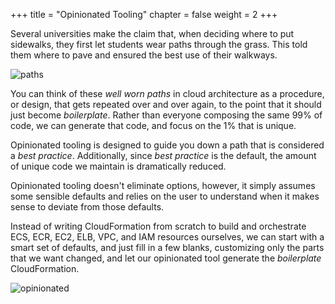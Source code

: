 +++
title = "Opinionated Tooling"
chapter = false
weight = 2
+++

Several universities make the claim that, when deciding where to put sidewalks, they first let students
wear paths through the grass. This told them where to pave and ensured the best use of their walkways.

![paths](images/osu.jpg)

You can think of these _well worn paths_ in cloud architecture as a procedure, or design, that gets repeated
over and over again, to the point that it should just become _boilerplate_. Rather than everyone composing
the same 99% of code, we can generate that code, and focus on the 1% that is unique.

Opinionated tooling is designed to guide you down a path that is considered a _best practice_.
Additionally, since _best practice_ is the default, the amount of unique code we maintain is
dramatically reduced.

Opinionated tooling doesn't eliminate options, however, it simply assumes some sensible defaults and relies
on the user to understand when it makes sense to deviate from those defaults.

Instead of writing CloudFormation from scratch to build and orchestrate ECS, ECR,
EC2, ELB, VPC, and IAM resources ourselves, we can start with a smart set of defaults, and just
fill in a few blanks, customizing only the parts that we want changed, and let our opinionated tool generate
the _boilerplate_ CloudFormation.

![opinionated](images/opinionated.gif)
